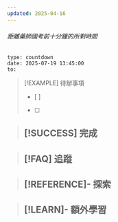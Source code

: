 ```yaml
---
updated: 2025-04-16
---
```

###### 距離藥師國考前十分鐘的所剩時間
```widgets
type: countdown
date: 2025-07-19 13:45:00
to:
```

> [!EXAMPLE] 待辦事項
>  - [ ] 
>  - [ ] 

> [!SUCCESS] 完成
>- 

> [!FAQ] 追蹤
>  - 

> [!REFERENCE]- 探索
> - 

> [!LEARN]- 額外學習
> - 